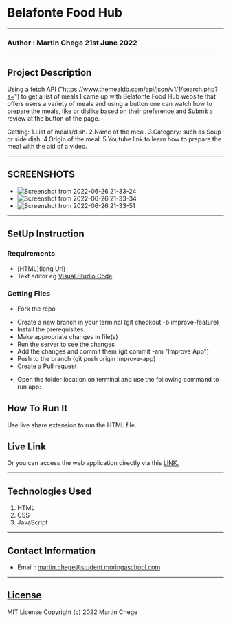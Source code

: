 # Belafonte Food Hub
*****
### Author : Martin Chege 21st June 2022
****
## Project Description
Using a fetch API ("https://www.themealdb.com/api/json/v1/1/search.php?s=") to get a list of meals I came up with Belafonte Food Hub website that offers users a variety of meals and using a button one can watch how to prepare the meals, like or dislike based on their preference and Submit a review at the button of the page.

Getting:
1.List of meals/dish.
2.Name of the meal.
3.Category: such as Soup or side dish.
4.Origin of the meal.
5.Youtube link to learn how to prepare the meal with the aid of a video.
******

## SCREENSHOTS
- ![Screenshot from 2022-06-26 21-33-24](https://user-images.githubusercontent.com/24671358/175829051-5c3bd3ed-01ab-4597-8d54-10bd83a9df6e.png)
- ![Screenshot from 2022-06-26 21-33-34](https://user-images.githubusercontent.com/24671358/175829052-fb18cd3e-bdac-489b-867b-187a79a29d70.png)
- ![Screenshot from 2022-06-26 21-33-51](https://user-images.githubusercontent.com/24671358/175829055-4038b828-29bf-4d39-bf07-8cd0ee8b2e51.png)


********
## SetUp Instruction
### Requirements
* [HTML](lang Url)
* Text editor eg [Visual Studio Code](https://code.visualstudio.com/download)


### Getting Files
* Fork the repo
- Create a new branch in your terminal (git checkout -b improve-feature)
- Install the prerequisites.
- Make appropriate changes in file(s)
- Run the server to see the changes
- Add the changes and commit them (git commit -am "Improve App")
- Push to the branch (git push origin improve-app)
- Create a Pull request
* Open the folder location on terminal and use the following command to run app:

## How To Run It
Use live share extension to run the HTML file.
## Live Link
Or you can access the web application directly via this [LINK.](link.com/)
*****

## Technologies Used
1. HTML
2. CSS
3. JavaScript

*****
## Contact Information
* Email : martin.chege@student.moringaschool.com
*****
## [License](LICENSE)
MIT License
Copyright (c) 2022 Martin Chege